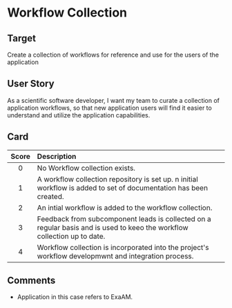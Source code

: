 # Workflow Collection 

 ## Target

 Create a collection of workflows for reference and use for the users of the application
 ## User Story

 As a scientific software developer, I want my team to curate a collection of application workflows, so that new application users will find it easier 
 to understand and utilize the application capabilities.

 ## Card

 | Score         | Description |
 | :-------------: | :------------- |
 | 0 | No Workflow collection exists. |
 | 1 | A workflow collection repository is set up. n initial workflow is added to set of documentation has been created. |
 | 2 | An intial workflow is added to the workflow collection.  |
 | 3 | Feedback from subcomponent leads is collected on a regular basis and is used to keeo the workflow collection up to date.|
 | 4 | Workflow collection is incorporated into the project's workflow developmwnt and integration process. |

 ## Comments
- Application in this case refers to ExaAM.
    
